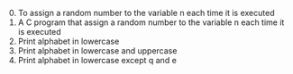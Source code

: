 0. To assign a random number to the variable n each time it is executed
1. A C program that assign a random number to the variable n each time it is executed
2. Print alphabet in lowercase
3. Print alphabet in lowercase and uppercase
4. Print alphabet in lowercase except q and e
